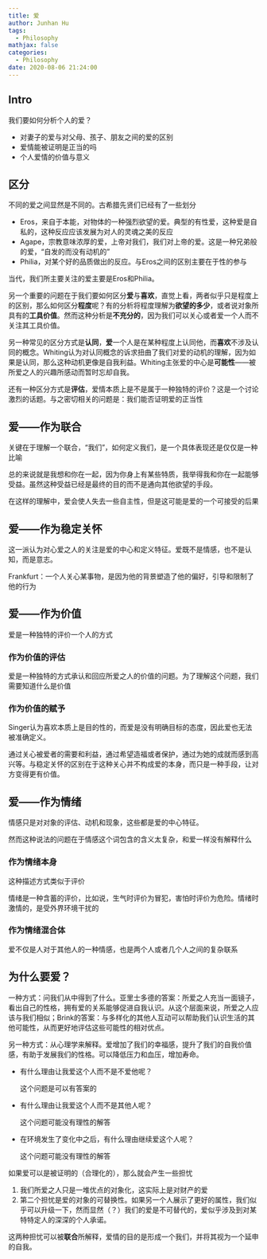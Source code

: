 ```yaml
---
title: 爱
author: Junhan Hu
tags:
  - Philosophy
mathjax: false
categories:
  - Philosophy
date: 2020-08-06 21:24:00
---
```


## Intro

我们要如何分析个人的爱？

* 对妻子的爱与对父母、孩子、朋友之间的爱的区别
* 爱情能被证明是正当的吗
* 个人爱情的价值与意义

## 区分

不同的爱之间显然是不同的。古希腊先贤们已经有了一些划分

* Eros，来自于本能，对物体的一种强烈欲望的爱。典型的有性爱，这种爱是自私的，这种反应应该发展为对人的灵魂之美的反应       
* Agape，宗教意味浓厚的爱，上帝对我们，我们对上帝的爱。这是一种兄弟般的爱，“自发的而没有动机的”
* Philia，对某个好的品质做出的反应。与Eros之间的区别主要在于性的参与

当代，我们所主要关注的爱主要是Eros和Philia。

另一个重要的问题在于我们要如何区分**爱**与**喜欢**，直觉上看，两者似乎只是程度上的区别，那么如何区分**程度**呢？有的分析将程度理解为**欲望的多少**，或者说对象所具有的**工具价值**。然而这种分析是**不充分的**，因为我们可以关心或者爱一个人而不关注其工具价值。

另一种常见的区分方式是**认同**，**爱**一个人是在某种程度上认同他，而**喜欢**不涉及认同的概念。Whiting认为对认同概念的诉求扭曲了我们对爱的动机的理解，因为如果是认同，那么这种动机更像是自我利益。Whiting主张爱的中心是**可能性**——被所爱之人的兴趣所感动而暂时忘却自我。

还有一种区分方式是**评估**，爱情本质上是不是属于一种独特的评价？这是一个讨论激烈的话题。与之密切相关的问题是：我们能否证明爱的正当性

## 爱——作为联合

关键在于理解一个联合，“我们”，如何定义我们，是一个具体表现还是仅仅是一种比喻

总的来说就是我想和你在一起，因为你身上有某些特质，我举得我和你在一起能够受益。虽然这种受益已经是最终的目的而不是通向其他欲望的手段。

在这样的理解中，爱会使人失去一些自主性，但是这可能是爱的一个可接受的后果

## 爱——作为稳定关怀

这一派认为对心爱之人的关注是爱的中心和定义特征。爱既不是情感，也不是认知，而是意志。

Frankfurt：一个人关心某事物，是因为他的背景塑造了他的偏好，引导和限制了他的行为

## 爱——作为价值

爱是一种独特的评价一个人的方式

### 作为价值的**评估**

爱是一种独特的方式承认和回应所爱之人的价值的问题。为了理解这个问题，我们需要知道什么是价值

### 作为价值的**赋予**

Singer认为喜欢本质上是目的性的，而爱是没有明确目标的态度，因此爱也无法被准确定义。

通过关心被爱者的需要和利益，通过希望造福或者保护，通过为她的成就而感到高兴等。与稳定关怀的区别在于这种关心并不构成爱的本身，而只是一种手段，让对方变得更有价值。

## 爱——作为情绪

情感只是对对象的评估、动机和现象，这些都是爱的中心特征。

然而这种说法的问题在于情感这个词包含的含义太复杂，和爱一样没有解释什么

### 作为**情绪**本身

这种描述方式类似于评价

情绪是一种含蓄的评价，比如说，生气时评价为冒犯，害怕时评价为危险。情绪时激情的，是受外界环境干扰的

### 作为情绪混合体

爱不仅是人对于其他人的一种情感，也是两个人或者几个人之间的复杂联系

## 为什么要爱？

一种方式：问我们从中得到了什么。亚里士多德的答案：所爱之人充当一面镜子，看出自己的性格，拥有爱的关系能够促进自我认识。从这个层面来说，所爱之人应该与我们相似；Brink的答案：与多样化的其他人互动可以帮助我们认识生活的其他可能性，从而更好地评估这些可能性的相对优点。

另一种方式：从心理学来解释。爱增加了我们的幸福感，提升了我们的自我价值感，有助于发展我们的性格。可以降低压力和血压，增加寿命。

* 有什么理由让我爱这个人而不是不爱他呢？

  这个问题是可以有答案的

* 有什么理由让我爱这个人而不是其他人呢？

  这个问题可能没有理性的解答

* 在环境发生了变化中之后，有什么理由继续爱这个人呢？

  这个问题可能没有理性的解答

如果爱可以是被证明的（合理化的），那么就会产生一些担忧

1. 我们所爱之人只是一堆优点的对象化，这实际上是对财产的爱
2. 第二个担忧是爱的对象的可替换性。如果另一个人展示了更好的属性，我们似乎可以升级一下，然而显然（？）我们的爱是不可替代的，爱似乎涉及到对某特特定人的深深的个人承诺。

这两种担忧可以被**联合**所解释，爱情的目的是形成一个我们，并将其视为一个延申的自我。